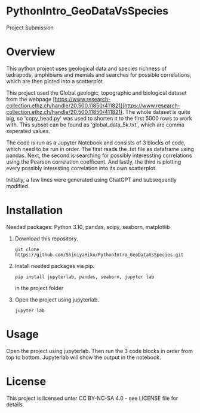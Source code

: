 # PythonIntro_GeoDataVsSpecies
Project Submission
# Overview
This python project uses geological data and species richness of tedrapods, amphibians and memals and searches for possible correlations, which are then ploted into a scatterplot.

This project used the Global geologic, topographic and biological dataset from the webpage [https://www.research-collection.ethz.ch/handle/20.500.11850/411821](https://www.research-collection.ethz.ch/handle/20.500.11850/411821). The whole dataset is quite big, so 'copy_head.py' was used to shorten it to the first 5000 rows to work with. This subset can be found as 'global_data_5k.txt', which are comma seperated values.

The code is run as a Jupyter Notebook and consists of 3 blocks of code, which need to be run in order. The first reads the .txt file as dataframe using pandas. Next, the second is searching for possibly interessting correlations using the Pearson correlation coefficent. And lastly, the third is plotting every possibly interesting correlation into its own scatterplot.

Initially, a few lines were generated using ChatGPT and subsequently modified.
# Installation
Needed packages: Python 3.10, pandas, scipy, seaborn, matplotlib

1. Download this repository.

	```git clone https://github.com/ShiniyaHiko/PythonIntro_GeoDataVsSpecies.git```
	
2. Install needed packages via pip.
 
	```pip install jupyterlab, pandas, seaborn, jupyter lab``` 
	
	in the project folder
3. Open the project using jupyterlab.

	```jupyter lab```

# Usage
Open the project using jupyterlab. Then run the 3 code blocks in order from top to bottom. Jupyterlab will show the output in the notebook.
# License
This project is licensed unter CC BY-NC-SA 4.0 - see LICENSE file for details.
